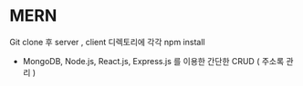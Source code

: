 # MERN

Git clone 후 server , client 디렉토리에 각각 npm install

- MongoDB, Node.js, React.js, Express.js 를 이용한 간단한 CRUD ( 주소록 관리 ) 
